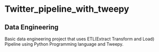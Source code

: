 # Twitter_pipeline_with_tweepy
## Data Engineering
Basic data engineering project that uses ETL(Extract Transform and Load) Pipeline using Python Programming language and Tweepy.
